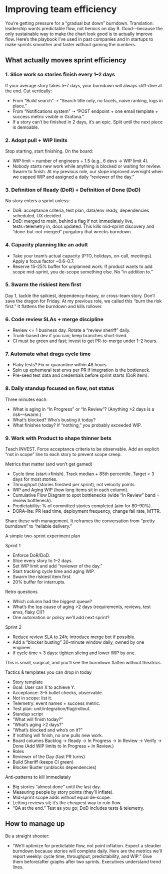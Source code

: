 # Improving team efficiency

You’re getting pressure for a “gradual but down” burndown. Translation: leadership wants predictable flow, not heroics on day 9. Good—because the only sustainable way to make the chart look good is to actually improve flow. Here’s the playbook I’ve used in past companies and in startups to make sprints smoother and faster without gaming the numbers.

## What actually moves sprint efficiency

### 1. Slice work so stories finish every 1–2 days

If your average story takes 5–7 days, your burndown will always cliff-dive at the end. Cut vertically:

* From “Build search” ➝ “Search title only, no facets, naive ranking, logs in place.”
* From “Notifications system” ➝ “POST endpoint + one email template + success metric visible in Grafana.”
* If a story can’t be finished in 2 days, it’s an epic. Split until the next piece is demoable.

### 2. Adopt pull + WIP limits

Stop starting, start finishing. On the board:

* WIP limit = number of engineers ÷ 1.5 (e.g., 6 devs → WIP limit 4).
* Nobody starts new work while anything is blocked or waiting for review. Swarm to finish.
At my previous role, our slope improved overnight when we capped WIP and assigned a daily “reviewer of the day.”

### 3. Definition of Ready (DoR) + Definition of Done (DoD)

No story enters a sprint unless:

* DoR: acceptance criteria, test plan, data/env ready, dependencies scheduled, UX decided.
* DoD: merged to main, behind a flag if not immediately live, tests+telemetry in, docs updated.
This kills mid-sprint discovery and “done-but-not-merged” purgatory that wrecks burndown.

### 4. Capacity planning like an adult

* Take your team’s actual capacity (PTO, holidays, on-call, meetings). Apply a focus factor ~0.6–0.7.
* Reserve 15–25% buffer for unplanned work. If product wants to add scope mid-sprint, you de-scope something else. No “in addition to.”

### 5. Swarm the riskiest item first
Day 1, tackle the spikiest, dependency-heavy, or cross-team story. Don’t save the dragon for Friday. At my previous role, we called this “burn the risk first.” It flattens the burndown and kills rollover.

### 6. Code review SLAs + merge discipline

* Review <= 1 business day. Rotate a “review sheriff” daily.
* Trunk-based dev if you can; keep branches short-lived.
* CI must be green and fast; invest to get PR-to-merge under 1–2 hours.

### 7. Automate what drags cycle time

* Flaky tests? Fix or quarantine within 48 hours.
* Spin up ephemeral test envs per PR if integration is the bottleneck.
* Pre-seed test data and credentials before sprint starts (DoR item).

### 8. Daily standup focused on flow, not status

Three minutes each:

* What is aging in “In Progress” or “In Review”? (Anything >2 days is a risk—swarm.)
* What’s blocked? Who’s busting it today?
* What finishes today? If “nothing,” you probably exceeded WIP.

### 9. Work with Product to shape thinner bets
Teach INVEST. Force acceptance criteria to be observable. Add an explicit “not in scope” line to each story to prevent scope creep.

Metrics that matter (and won’t get gamed)
* Cycle time (start→finish). Track median + 85th percentile. Target < 3 days for most stories.
* Throughput (stories finished per sprint), not velocity points.
* WIP and Aging WIP (how long items sit in each column).
* Cumulative Flow Diagram to spot bottlenecks (wide “In Review” band = review bottleneck).
* Predictability: % of committed stories completed (aim for 80–90%).
* DORA-lite: PR lead time, deployment frequency, change fail rate, MTTR.

Share these with management. It reframes the conversation from “pretty burndown” to “reliable delivery.”

A simple two-sprint experiment plan

Sprint 1
* Enforce DoR/DoD.
* Slice every story to 1–2 days.
* Set WIP limit and add “reviewer of the day.”
* Start tracking cycle time and aging WIP.
* Swarm the riskiest item first.
* 20% buffer for interrupts.

Retro questions
* Which column had the biggest queue?
* What’s the top cause of aging >2 days (requirements, reviews, test envs, flaky CI)?
* One automation or policy we’ll add next sprint?

Sprint 2
* Reduce review SLA to 24h; introduce merge bot if possible.
* Add a “blocker busting” 30-minute window daily, owned by one engineer.
* If cycle time > 3 days: tighten slicing and lower WIP by one.

This is small, surgical, and you’ll see the burndown flatten without theatrics.

Tactics & templates you can drop in today
* Story template
* Goal: User can X to achieve Y.
* Acceptance: 3–5 bullet checks, observable.
* Not in scope: list it.
* Telemetry: event names + success metric.
* Test plan: unit/integration/flag/rollout.
* Standup script
* “What will finish today?”
* “What’s aging >2 days?”
* “What’s blocked and who’s on it?”
* If nothing will finish, no one pulls new work.
* Board columns
Backlog → Ready → In Progress → In Review → Verify → Done
(Add WIP limits to In Progress + In Review.)
* Roles
* Reviewer of the Day (fast PR turns)
* Build Sheriff (keeps CI green)
* Blocker Buster (unblocks dependencies)

Anti-patterns to kill immediately
* Big stories “almost done” until the last day.
* Measuring people by story points (they’ll inflate).
* Mid-sprint scope adds without equal de-scope.
* Letting reviews sit; it’s the cheapest way to ruin flow.
* “QA at the end.” Test as you go; DoD includes tests & telemetry.

## How to manage up

Be a straight shooter:
* “We’ll optimize for predictable flow, not point inflation. Expect a steadier burndown because stories will complete daily. Here are the metrics we’ll report weekly: cycle time, throughput, predictability, and WIP.”
Give them before/after graphs after two sprints. Executives understand trend lines.
